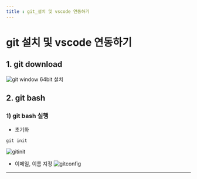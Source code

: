 ```yaml
---
title : git_설치 및 vscode 연동하기
---
```


# git 설치 및 vscode 연동하기
## 1. git download
![git]()
window 64bit 설치

## 2. git bash
### 1) git bash 실행
* 초기화
```
git init
```
![gitinit]()

* 이메일, 이름 지정
![gitconfig]()













































---